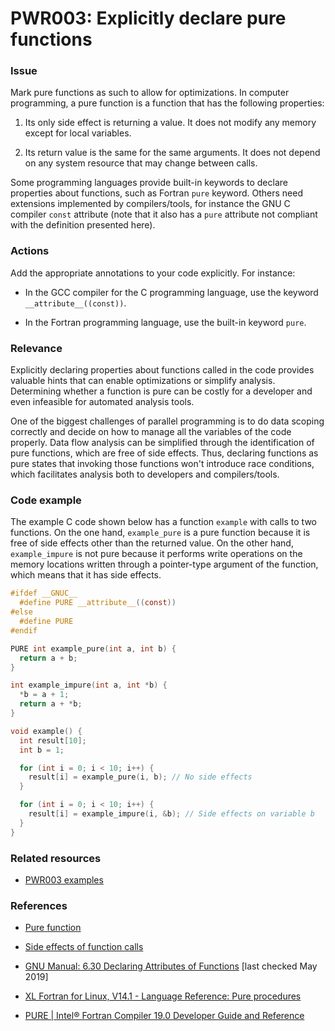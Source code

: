# PWR003: Explicitly declare pure functions

### Issue

Mark pure functions as such to allow for optimizations. In computer programming,
a pure function is a function that has the following properties:

1. Its only side effect is returning a value. It does not modify any memory
except for local variables.

2. Its return value is the same for the same arguments. It does not depend on
any system resource that may change between calls.

Some programming languages provide built-in keywords to declare properties about
functions, such as Fortran `pure` keyword. Others need extensions implemented by
compilers/tools, for instance the GNU C compiler `const` attribute (note that it
also has a `pure` attribute not compliant with the definition presented here).

### Actions

Add the appropriate annotations to your code explicitly. For instance:

* In the GCC compiler for the C programming language, use the keyword
`__attribute__((const))`.

* In the Fortran programming language, use the built-in keyword `pure`.

### Relevance

Explicitly declaring properties about functions called in the code provides
valuable hints that can enable optimizations or simplify analysis. Determining
whether a function is pure can be costly for a developer and even infeasible for
automated analysis tools.

One of the biggest challenges of parallel programming is to do data scoping
correctly and decide on how to manage all the variables of the code properly.
Data flow analysis can be simplified through the identification of pure
functions, which are free of side effects. Thus, declaring functions as pure
states that invoking those functions won't introduce race conditions, which
facilitates analysis both to developers and compilers/tools.

### Code example

The example C code shown below has a function `example` with calls to two
functions. On the one hand, `example_pure` is a pure function because it is free
of side effects other than the returned value. On the other hand,
`example_impure` is not pure because it performs write operations on the memory
locations written through a pointer-type argument of the function, which means
that it has side effects.

```c
#ifdef __GNUC__
  #define PURE __attribute__((const))
#else
  #define PURE
#endif

PURE int example_pure(int a, int b) {
  return a + b;
}

int example_impure(int a, int *b) {
  *b = a + 1;
  return a + *b;
}

void example() {
  int result[10];
  int b = 1;

  for (int i = 0; i < 10; i++) {
    result[i] = example_pure(i, b); // No side effects
  }

  for (int i = 0; i < 10; i++) {
    result[i] = example_impure(i, &b); // Side effects on variable b
  }
}
```

### Related resources

* [PWR003 examples](../PWR003)

### References

* [Pure function](https://en.wikipedia.org/wiki/Pure_function)

* [Side effects of function calls](https://en.wikipedia.org/wiki/Side_effect_(computer_science))

* [GNU Manual: 6.30 Declaring Attributes of Functions](https://gcc.gnu.org/onlinedocs/gcc-8.1.0/gcc/Common-Function-Attributes.html#Common-Function-Attributes)
[last checked May 2019]

* [XL Fortran for Linux, V14.1 - Language Reference: Pure procedures](https://www.ibm.com/support/knowledgecenter/SSAT4T_14.1.0/com.ibm.xlf141.linux.doc/language_ref/pure.html)

* [PURE | Intel® Fortran Compiler 19.0 Developer Guide and Reference](https://software.intel.com/en-us/fortran-compiler-developer-guide-and-reference-pure)
